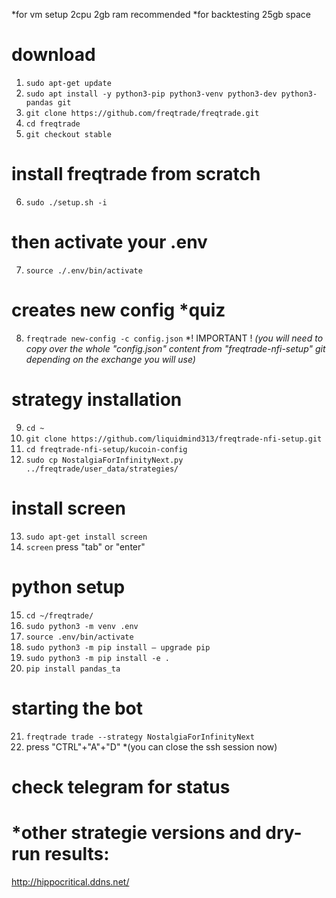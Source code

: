 *for vm setup 2cpu 2gb ram recommended 
*for backtesting 25gb space


# download
1. ```sudo apt-get update```
2. ```sudo apt install -y python3-pip python3-venv python3-dev python3-pandas git```
3. ```git clone https://github.com/freqtrade/freqtrade.git```
4. ```cd freqtrade```
5. ```git checkout stable```

# install freqtrade from scratch
6. ```sudo ./setup.sh -i```

# then activate your .env
7. ```source ./.env/bin/activate```

# creates new config *quiz
8. ```freqtrade new-config -c config.json```
*! IMPORTANT !
*(you will need to copy over the whole "config.json" content from "freqtrade-nfi-setup" git depending on the exchange you will use)*

# strategy installation
9. ```cd ~```
10. ```git clone https://github.com/liquidmind313/freqtrade-nfi-setup.git```
11. ```cd freqtrade-nfi-setup/kucoin-config```
12. ```sudo cp NostalgiaForInfinityNext.py ../freqtrade/user_data/strategies/```

# install screen
13. ```sudo apt-get install screen```
14. ```screen```
press "tab" or "enter"

# python setup
15. ```cd ~/freqtrade/```
16. ```sudo python3 -m venv .env```
17. ```source .env/bin/activate```
18. ```sudo python3 -m pip install — upgrade pip```
19. ```sudo python3 -m pip install -e .```
20. ```pip install pandas_ta```

# starting the bot
21. ```freqtrade trade --strategy NostalgiaForInfinityNext```
22. press "CTRL"+"A"+"D"
*(you can close the ssh session now)

# check telegram for status

# *other strategie versions and dry-run results:
http://hippocritical.ddns.net/
